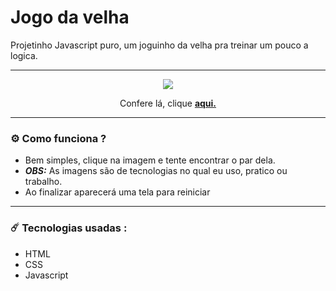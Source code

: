 
# Jogo da velha
Projetinho Javascript puro, um joguinho da velha pra treinar um pouco a logica.

---
<div align="center">
  <img  src="https://user-images.githubusercontent.com/74004642/169180322-71328f57-5e93-4027-9b4a-e2c96f72f205.gif"></img>
  
  Confere lá, clique **[aqui.](https://jogo-da-memoria-sigma.vercel.app/)**
</div>



---

### ⚙️ Como funciona ?
- Bem simples, clique na imagem e tente encontrar o par dela.
- ***OBS:*** As imagens são de tecnologias no qual eu uso, pratico ou trabalho.
- Ao finalizar aparecerá uma tela para reiniciar

---

### ☄️ Tecnologias usadas :

- HTML
- CSS
- Javascript
